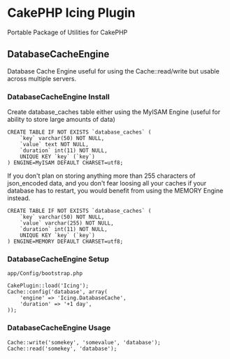 # CakePHP Icing Plugin

Portable Package of Utilities for CakePHP

## DatabaseCacheEngine

Database Cache Engine useful for using the Cache::read/write but usable across multiple servers.

### DatabaseCacheEngine Install

Create database_caches table either using the MyISAM Engine (useful for ability to store large amounts of data)

	CREATE TABLE IF NOT EXISTS `database_caches` (
		`key` varchar(50) NOT NULL,
		`value` text NOT NULL,
		`duration` int(11) NOT NULL,
		UNIQUE KEY `key` (`key`)
	) ENGINE=MyISAM DEFAULT CHARSET=utf8;
	
If you don't plan on storing anything more than 255 characters of json_encoded data, and you don't fear loosing all your caches if your database has to restart, you would benefit from using the MEMORY Engine instead.

	CREATE TABLE IF NOT EXISTS `database_caches` (
		`key` varchar(50) NOT NULL,
		`value` varchar(255) NOT NULL,
		`duration` int(11) NOT NULL,
		UNIQUE KEY `key` (`key`)
	) ENGINE=MEMORY DEFAULT CHARSET=utf8;
	
###  DatabaseCacheEngine Setup

`app/Config/bootstrap.php`

	CakePlugin::load('Icing');
	Cache::config('database', array(
		'engine' => 'Icing.DatabaseCache',
		'duration' => '+1 day',
	));
	
### DatabaseCacheEngine Usage

	Cache::write('somekey', 'somevalue', 'database');
	Cache::read('somekey', 'database');
